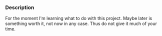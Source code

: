 ### Description
For the moment I'm learning what to do with 
this project. Maybe later is something worth
it, not now in any case. Thus do not give it
much of your time.